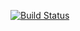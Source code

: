 [![Build Status](https://secure.travis-ci.org/yadt/hostexpand.png)](http://travis-ci.org/yadt/hostexpand)